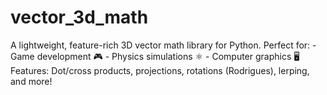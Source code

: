# vector_3d_math
A lightweight, feature-rich 3D vector math library for Python. Perfect for: - Game development 🎮  - Physics simulations ⚛️   - Computer graphics 🖥️    Features: Dot/cross products, projections, rotations (Rodrigues), lerping, and more!

